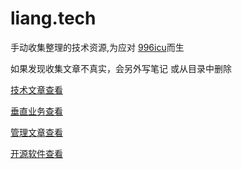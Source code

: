 # liang.tech

手动收集整理的技术资源,为应对 [996icu](https://github.com/996icu/996.ICU)而生

如果发现收集文章不真实，会另外写笔记 或从目录中删除

[技术文章查看](https://github.com/liangxiong/liang.tech/blob/master/p.md)

[垂直业务查看](https://github.com/liangxiong/liang.tech/blob/master/bu.md)

[管理文章查看](https://github.com/liangxiong/liang.tech/blob/master/manage.md)

[开源软件查看](https://github.com/liangxiong/liang.tech/blob/master/app.md)

